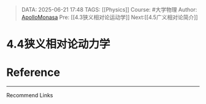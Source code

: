> DATA: 2025-06-21 17:48
> TAGS: [[Physics]]
> Course: #大学物理 
> Author: [ApolloMonasa](https://github.com/ApolloMonasa)
> Pre: [[4.3狭义相对论运动学]]
> Next:[[4.5广义相对论简介]]


# 4.4狭义相对论动力学


# Reference


---
Recommend Links
